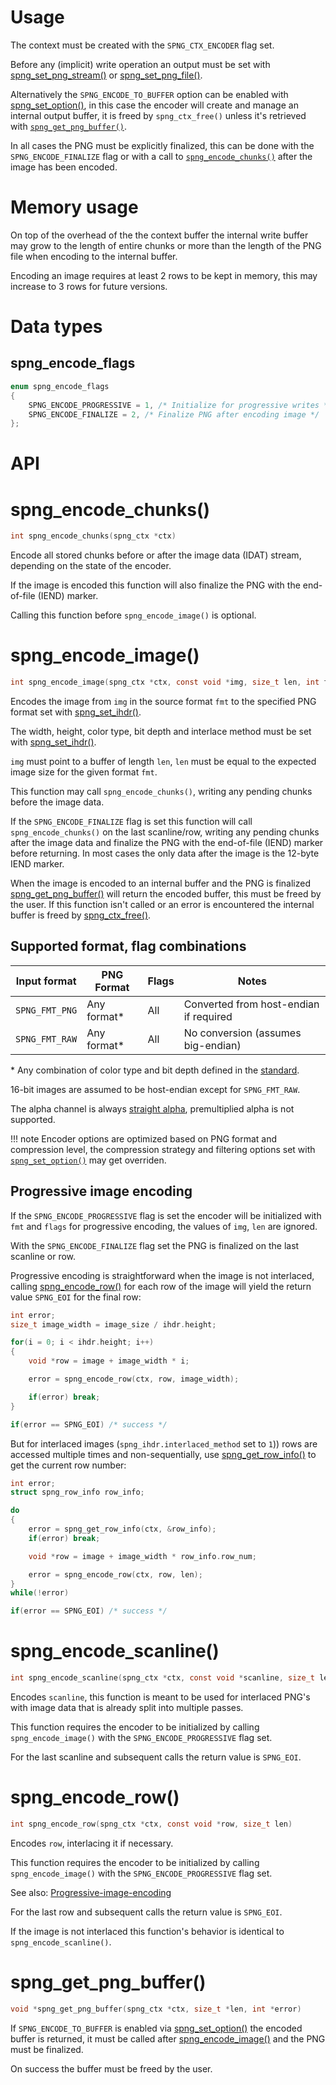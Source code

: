 # Usage

The context must be created with the `SPNG_CTX_ENCODER` flag set.

Before any (implicit) write operation an output must be set with
[spng_set_png_stream()](context.md#spng_set_png_stream) or [spng_set_png_file()](context.md#spng_set_png_file).

Alternatively the `SPNG_ENCODE_TO_BUFFER` option can be enabled with [spng_set_option()](context.md#spng_set_option),
in this case the encoder will create and manage an internal output buffer,
it is freed by `spng_ctx_free()` unless it's retrieved with [`spng_get_png_buffer()`](#spng_get_png_buffer).

In all cases the PNG must be explicitly finalized, this can be done with the `SPNG_ENCODE_FINALIZE` flag or with a call to
[`spng_encode_chunks()`](#spng_encode_chunks) after the image has been encoded.

# Memory usage

On top of the overhead of the the context buffer the internal write buffer
may grow to the length of entire chunks or more than the length of
the PNG file when encoding to the internal buffer.

Encoding an image requires at least 2 rows to be kept in memory,
this may increase to 3 rows for future versions.

# Data types

## spng_encode_flags

```c
enum spng_encode_flags
{
    SPNG_ENCODE_PROGRESSIVE = 1, /* Initialize for progressive writes */
    SPNG_ENCODE_FINALIZE = 2, /* Finalize PNG after encoding image */
};
```

# API

# spng_encode_chunks()
```c
int spng_encode_chunks(spng_ctx *ctx)
```

Encode all stored chunks before or after the image data (IDAT) stream,
depending on the state of the encoder.

If the image is encoded this function will also finalize the PNG with the end-of-file (IEND) marker.

Calling this function before `spng_encode_image()` is optional.

# spng_encode_image()
```c
int spng_encode_image(spng_ctx *ctx, const void *img, size_t len, int fmt, int flags)
```

Encodes the image from `img` in the source format `fmt` to the specified PNG format set with [spng_set_ihdr()](chunk.md#spng_set_ihdr).

The width, height, color type, bit depth and interlace method must be set with [spng_set_ihdr()](chunk.md#spng_set_ihdr).

`img` must point to a buffer of length `len`, `len` must be equal to the expected image
size for the given format `fmt`.

This function may call `spng_encode_chunks()`, writing any pending chunks before the image data.

If the `SPNG_ENCODE_FINALIZE` flag is set this function will call `spng_encode_chunks()` on the last
scanline/row, writing any pending chunks after the image data and finalize the PNG with the
end-of-file (IEND) marker before returning.
In most cases the only data after the image is the 12-byte IEND marker.

When the image is encoded to an internal buffer and the PNG is finalized
[spng_get_png_buffer()](#spng_get_png_buffer) will return the encoded buffer,
this must be freed by the user. If this function isn't called or an error is encountered
the internal buffer is freed by [spng_ctx_free()](context.md#spng_ctx_free).

## Supported format, flag combinations

| Input format   | PNG Format  | Flags | Notes                                  |
|----------------|-------------|-------|----------------------------------------|
| `SPNG_FMT_PNG` | Any format* | All   | Converted from host-endian if required |
| `SPNG_FMT_RAW` | Any format* | All   | No conversion (assumes big-endian)     |

\* Any combination of color type and bit depth defined in the [standard](https://www.w3.org/TR/2003/REC-PNG-20031110/#table111).

16-bit images are assumed to be host-endian except for `SPNG_FMT_RAW`.

The alpha channel is always [straight alpha](https://en.wikipedia.org/wiki/Alpha_compositing#Straight_versus_premultiplied),
premultiplied alpha is not supported.

!!! note
    Encoder options are optimized based on PNG format and compression level,
    the compression strategy and filtering options set with [`spng_set_option()`]([context.md#spng_set_option]) may get overriden.


## Progressive image encoding

If the `SPNG_ENCODE_PROGRESSIVE` flag is set the encoder will be initialized
with `fmt` and `flags` for progressive encoding, the values of `img`, `len` are ignored.

With the `SPNG_ENCODE_FINALIZE` flag set the PNG is finalized on the last scanline
or row.

Progressive encoding is straightforward when the image is not interlaced,
calling [spng_encode_row()](#spng_encode_row) for each row of the image will yield
the return value `SPNG_EOI` for the final row:

```c
int error;
size_t image_width = image_size / ihdr.height;

for(i = 0; i < ihdr.height; i++)
{
    void *row = image + image_width * i;

    error = spng_encode_row(ctx, row, image_width);

    if(error) break;
}

if(error == SPNG_EOI) /* success */
```

But for interlaced images (`spng_ihdr.interlaced_method` set to `1`))
rows are accessed multiple times and non-sequentially,
use [spng_get_row_info()](context.md#spng_get_row_info) to get the current row number:

```c
int error;
struct spng_row_info row_info;

do
{
    error = spng_get_row_info(ctx, &row_info);
    if(error) break;

    void *row = image + image_width * row_info.row_num;

    error = spng_encode_row(ctx, row, len);
}
while(!error)

if(error == SPNG_EOI) /* success */
```

# spng_encode_scanline()
```c
int spng_encode_scanline(spng_ctx *ctx, const void *scanline, size_t len)
```

Encodes `scanline`, this function is meant to be used for interlaced PNG's
with image data that is already split into multiple passes.

This function requires the encoder to be initialized by calling
`spng_encode_image()` with the `SPNG_ENCODE_PROGRESSIVE` flag set.

For the last scanline and subsequent calls the return value is `SPNG_EOI`.

# spng_encode_row()
```c
int spng_encode_row(spng_ctx *ctx, const void *row, size_t len)
```

Encodes `row`, interlacing it if necessary.

This function requires the encoder to be initialized by calling
`spng_encode_image()` with the `SPNG_ENCODE_PROGRESSIVE` flag set.

See also: [Progressive-image-encoding](#Progressive-image-encoding)

For the last row and subsequent calls the return value is `SPNG_EOI`.

If the image is not interlaced this function's behavior is identical to
`spng_encode_scanline()`.


# spng_get_png_buffer()
```c
void *spng_get_png_buffer(spng_ctx *ctx, size_t *len, int *error)
```

If `SPNG_ENCODE_TO_BUFFER` is enabled via [spng_set_option()](context.md#spng_set_option) the encoded buffer is returned,
it must be called after [spng_encode_image()](encode.md#spng_encode_image) and the PNG must be finalized.

On success the buffer must be freed by the user.
